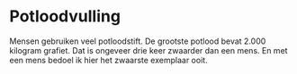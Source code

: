 # Potloodvulling

Mensen gebruiken veel potloodstift. De grootste potlood bevat 2.000 kilogram
grafiet. Dat is ongeveer drie keer zwaarder dan een mens. En met een mens bedoel
ik hier het zwaarste exemplaar ooit.

